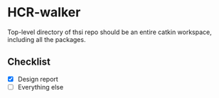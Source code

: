 # HCR-walker
Top-level directory of thsi repo should be an entire catkin workspace, including all the packages.

## Checklist
- [x] Design report
- [ ] Everything else